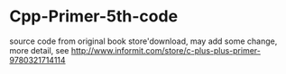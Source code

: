 # Cpp-Primer-5th-code
source code from original book store'download, may add some change, 
more detail, 
see http://www.informit.com/store/c-plus-plus-primer-9780321714114 
